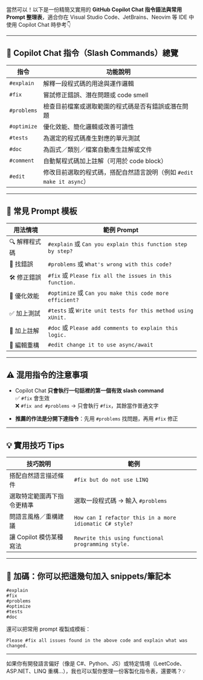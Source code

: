 當然可以！以下是一份精簡又實用的 **GitHub Copilot Chat 指令語法與常用 Prompt 整理表**，適合你在 Visual Studio Code、JetBrains、Neovim 等 IDE 中使用 Copilot Chat 時參考👇

---

## 🚀 **Copilot Chat 指令（Slash Commands）總覽**

| 指令         | 功能說明                                                                 |
|--------------|--------------------------------------------------------------------------|
| `#explain`   | 解釋一段程式碼的用途與運作邏輯                                             |
| `#fix`       | 嘗試修正錯誤、潛在問題或 code smell                                        |
| `#problems`  | 檢查目前檔案或選取範圍的程式碼是否有錯誤或潛在問題                          |
| `#optimize`  | 優化效能、簡化邏輯或改善可讀性                                              |
| `#tests`     | 為選定的程式碼產生對應的單元測試                                            |
| `#doc`       | 為函式／類別／檔案自動產生註解或文件                                          |
| `#comment`   | 自動幫程式碼加上註解（可用於 code block）                                     |
| `#edit`      | 修改目前選取的程式碼，搭配自然語言說明（例如 `#edit make it async`）          |

---

## 💬 **常見 Prompt 模板**

| 用法情境         | 範例 Prompt                                                        |
|------------------|--------------------------------------------------------------------|
| 🔍 解釋程式碼     | `#explain` 或 `Can you explain this function step by step?`       |
| 🧠 找錯誤         | `#problems` 或 `What's wrong with this code?`                     |
| 🛠️ 修正錯誤       | `#fix` 或 `Please fix all the issues in this function.`            |
| 🚀 優化效能       | `#optimize` 或 `Can you make this code more efficient?`           |
| ✅ 加上測試       | `#tests` 或 `Write unit tests for this method using xUnit.`       |
| 📝 加上註解       | `#doc` 或 `Please add comments to explain this logic.`            |
| 🔧 編輯重構       | `#edit change it to use async/await`                              |

---

## ⚠️ **混用指令的注意事項**

- Copilot Chat **只會執行一句話裡的第一個有效 slash command**  
  ✅ `#fix` 會生效  
  ❌ `#fix and #problems` → 只會執行 `#fix`，其餘當作普通文字

- **推薦的作法是分開下達指令**：先用 `#problems` 找問題，再用 `#fix` 修正

---

## 💡 實用技巧 Tips

| 技巧說明                           | 範例                                              |
|------------------------------------|---------------------------------------------------|
| 搭配自然語言描述條件               | `#fix but do not use LINQ`                       |
| 選取特定範圍再下指令更精準         | 選取一段程式碼 → 輸入 `#problems`                |
| 問語言風格／重構建議               | `How can I refactor this in a more idiomatic C# style?` |
| 讓 Copilot 模仿某種寫法             | `Rewrite this using functional programming style.`|

---

## 📎 加碼：你可以把這幾句加入 snippets/筆記本

```plaintext
#explain
#fix
#problems
#optimize
#tests
#doc
```

還可以把常用 prompt 複製成模板：
```plaintext
Please #fix all issues found in the above code and explain what was changed.
```

---

如果你有開發語言偏好（像是 C#、Python、JS）或特定情境（LeetCode、ASP.NET、LINQ 重構…），我也可以幫你整理一份客製化指令表，還要嗎？💡